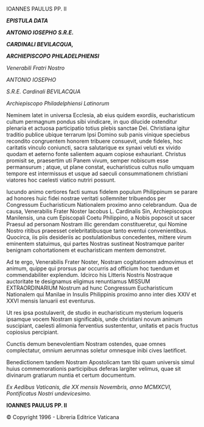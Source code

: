 IOANNES PAULUS PP. II

***EPISTULA DATA***

***ANTONIO IOSEPHO S.R.E.***

***CARDINALI BEVILACQUA,***

***ARCHIEPISCOPO PHILADELPHIENSI***

*Venerabili Fratri Nostro*

*ANTONIO IOSEPHO*

*S.R.E. Cardinali BEVILACQUA*

*Archiepiscopo Philadelphiensi Latinorum*

Neminem latet in universa Ecclesia, ab eius quidem exordiis, eucharisticum cultum permagnum pondus sibi vindicare, in quo dilucide ostenditur plenaria et actuosa participatio totius plebis sanctae Dei. Christiana igitur traditio publice ubique terrarum Ipsi Domino sub panis vinique speciebus recondito congruentem honorem tribuere consuevit, unde fideles, hoc caritatis vinculo coniuncti, sacra salutarique ex synaxi veluti ex vivido quodam et aeterno fonte salientem aquam copiose exhauriant. Christus promisit se, praesertim uti Panem vivum, semper nobiscum esse permansurum ; atque, ut plane constat, eucharisticus cultus nullo umquam tempore est intermissus et usque ad saeculi consummationem christiani viatores hoc caelesti viatico nutriri possunt.

Iucundo animo certiores facti sumus fidelem populum Philippinum se parare ad honores huic fidei nostrae veritati sollemniter tribuendos per Congressum Eucharisticum Nationalem proximo anno celebrandum. Qua de causa, Venerabilis Frater Noster Iacobus L. Cardinalis Sin, Archiepiscopus Manilensis, una cum Episcopali Coetu Philippino, a Nobis poposcit ut sacer Praesul ad personam Nostram illic gerendam constitueretur, qui Nomine Nostro ritibus praeesset celebritatibusque tanto eventui convenientibus. Quocirca, iis piis desideriis ac postulationibus concedentes, mittere virum eminentem statuimus, qui partes Nostras sustineat Nostramque pariter benignam cohortationem et eucharisticam mentem demonstret.

Ad te ergo, Venerabilis Frater Noster, Nostram cogitationem admovimus et animum, quippe qui prorsus par occurris ad officium hoc tuendum et commendabiliter explendum. Idcirco his Litteris Nostris Nostraque auctoritate te designamus eligimus renuntiamus MISSUM EXTRAORDINARIUM Nostrum ad hunc Congressum Eucharisticum Nationalem qui Manilae in Insulis Philippinis proximo anno inter dies XXIV et XXVI mensis Ianuarii est eventurus.

Ut res ipsa postulaverit, de studio in eucharisticum mysterium loqueris ipsamque vocem Nostram significabis, unde christiani novum animum suscipiant, caelesti alimonia ferventius sustententur, unitatis et pacis fructus copiosius percipiant.

Cunctis demum benevolentiam Nostram ostendes, quae omnes complectatur, omnium aerumnas soletur omnesque inibi cives laetificet.

Benedictionem tandem Nostram Apostolicam tam tibi quam universis simul huius commemorationis participibus deferas largiter velimus, quae sit divinarum gratiarum nuntia et certum documentum.

*Ex Aedibus Vaticanis, die XX mensis Novembris, anno MCMXCVI, Pontificatus Nostri undevicesimo.*

**IOANNES PAULUS PP. II**

© Copyright 1996 - Libreria Editrice Vaticana